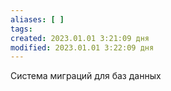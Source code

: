 ```yaml
---
aliases: [ ]
tags:
created: 2023.01.01 3:21:09 дня
modified: 2023.01.01 3:22:09 дня
---
```

[^#]:: 🇺🇸 [alembic documentation](https://alembic.sqlalchemy.org/en/latest/tutorial.html)
[^#]:: youtube [Пишем и тестируем миграции БД с Alembic. Доклад Яндекса](https://habr.com/ru/company/yandex/blog/511892/)

Система миграций для баз данных
